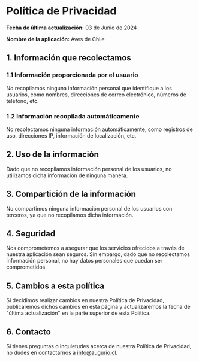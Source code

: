 # ****Política de Privacidad****

**Fecha de última actualización:** 03 de Junio de 2024

**Nombre de la aplicación:** Aves de Chile

## 1. Información que recolectamos

### 1.1 Información proporcionada por el usuario

No recopilamos ninguna información personal que identifique a los usuarios, como nombres, direcciones de correo electrónico, números de teléfono, etc.

### 1.2 Información recopilada automáticamente

No recolectamos ninguna información automáticamente, como registros de uso, direcciones IP, información de localización, etc.

## 2. Uso de la información

Dado que no recopilamos información personal de los usuarios, no utilizamos dicha información de ninguna manera.

## 3. Compartición de la información

No compartimos ninguna información personal de los usuarios con terceros, ya que no recopilamos dicha información.

## 4. Seguridad

Nos comprometemos a asegurar que los servicios ofrecidos a través de nuestra aplicación sean seguros. Sin embargo, dado que no recolectamos información personal, no hay datos personales que puedan ser comprometidos.

## 5. Cambios a esta política

Si decidimos realizar cambios en nuestra Política de Privacidad, publicaremos dichos cambios en esta página y actualizaremos la fecha de "última actualización" en la parte superior de esta Política.

## 6. Contacto

Si tienes preguntas o inquietudes acerca de nuestra Política de Privacidad, no dudes en contactarnos a info@augurio.cl.